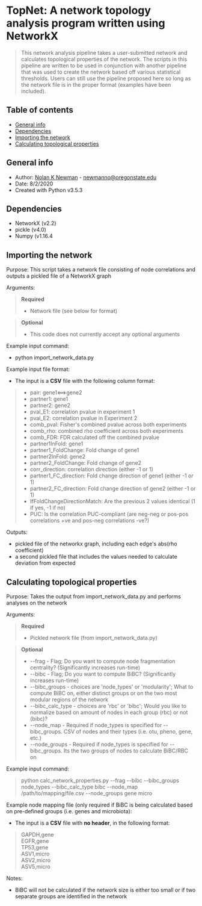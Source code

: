 # TopNet: A network topology analysis program written using NetworkX
> This network analysis pipeline takes a user-submitted network and calculates topological properties of the network. The scripts in this pipeline are written to be used in conjunction with another pipeline that was used to create the network based off various statistical thresholds. Users can still use the pipeline proposed here so long as the network file is in the proper format (examples have been included).

## Table of contents
* [General info](#general-info)
* [Dependencies](#dependencies)
* [Importing the network](#importing-the-network)
* [Calculating topological properties](#calculating-topological-properties)

## General info
* Author: [Nolan K Newman](http://blogs.oregonstate.edu/morgunshulzhenkolabs/members/nolan-newman/) - newmanno@oregonstate.edu
* Date: 8/2/2020
* Created with Python v3.5.3

## Dependencies
* NetworkX (v2.2)
* pickle (v4.0)
* Numpy (v1.16.4

## Importing the network
Purpose: This script takes a network file consisting of node correlations and outputs a pickled file of a NetworkX graph

Arguments:
> **Required**
> * Network file (see below for format)

> **Optional**
> * This code does not currently accept any optional arguments
	
Example input command:
* python import_network_data.py <network file>
	
Example input file format:
* The input is a **CSV** file with the following column format:

> * pair: gene1<==>gene2
> * partner1: gene1
> * partner2: gene2
> * pval_E1: correlation pvalue in experiment 1
> * pval_E2: correlation pvalue in Experiment 2
> * comb_pval: Fisher's combined pvalue across both experiments
> * comb_rho: combined rho coefficient across both experiments
> * comb_FDR: FDR calculated off the combined pvalue
> * partner1InFold: gene1
> * partner1_FoldChange: Fold change of gene1
> * partner2InFold: gene2
> * partner2_FoldChange: Fold change of gene2
> * corr_direction: correlation direction (either -1 or 1)
> * partner1_FC_direction: Fold change direction of gene1 (either -1 or 1)
> * partner2_FC_direction: Fold change direction of gene2 (either -1 or 1)    
> * IfFoldChangeDirectionMatch: Are the previous 2 values identical (1 if yes, -1 if no)
> * PUC: Is the correlation PUC-compliant (are neg-neg or pos-pos correlations +ve and pos-neg correlations -ve?)

Outputs:
* pickled file of the networkx graph, including each edge's abs(rho coefficient)
* a second pickled file that includes the values needed to calculate deviation from expected

## Calculating topological properties
Purpose: Takes the output from import_network_data.py and performs analyses on the network
	
Arguments:
> **Required**
> * Pickled network file (from import_network_data.py)

> **Optional**
> * --frag	-	Flag; Do you want to compute node fragmentation centrality? (Significantly increases run-time)
> * --bibc	-	Flag; Do you want to compute BiBC? (Significantly increases run-time)
> * --bibc_groups	-	choices are 'node_types' or 'modularity'; What to compute BiBC on, either distinct groups or on the two most modular regions of the network
> * --bibc_calc_type	-	choices are 'rbc' or 'bibc'; Would you like to normalize based on amount of nodes in each group (rbc) or not (bibc)?
> * --node_map	-	Required if node_types is specified for --bibc_groups. CSV of nodes and their types (i.e. otu, pheno, gene, etc.)		
> * --node_groups	-	Required if node_types is specified for --bibc_groups. Its the two groups of nodes to calculate BiBC/RBC on
	
Example input command:
> python calc_network_properties.py <pickled network file> --frag --bibc --bibc_groups node_types --bibc_calc_type bibc --node_map /path/to/mapping/file.csv --node_groups gene micro
	
Example node mapping file (only required if BiBC is being calculated based on pre-defined groups (i.e. genes and microbiota):
* The input is a **CSV** file with **no header**, in the following format:
> GAPDH,gene\
> EGFR,gene\
> TP53,gene\
> ASV1,micro\
> ASV2,micro\
> ASV5,micro

Notes: 
* BiBC will not be calculated if the network size is either too small or if two separate groups are identified in the network











